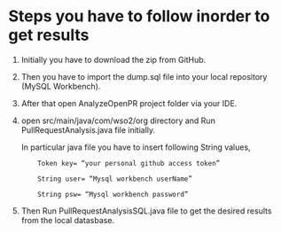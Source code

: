 # Steps you have to follow inorder to get results

1.  Initially you have to download the zip from GitHub.

2.  Then you have to import the dump.sql file into your local repository (MySQL Workbench).

3.  After that open AnalyzeOpenPR project folder via your IDE. 

4. open src/main/java/com/wso2/org directory and Run PullRequestAnalysis.java file initially.

    In particular java file you have to insert following String values,

           Token key= “your personal github access token”
           
           String user= “Mysql workbench userName”
           
           String psw= “Mysql workbench password”

 5.  Then Run PullRequestAnalysisSQL.java file to get the desired results from the local datasbase.
